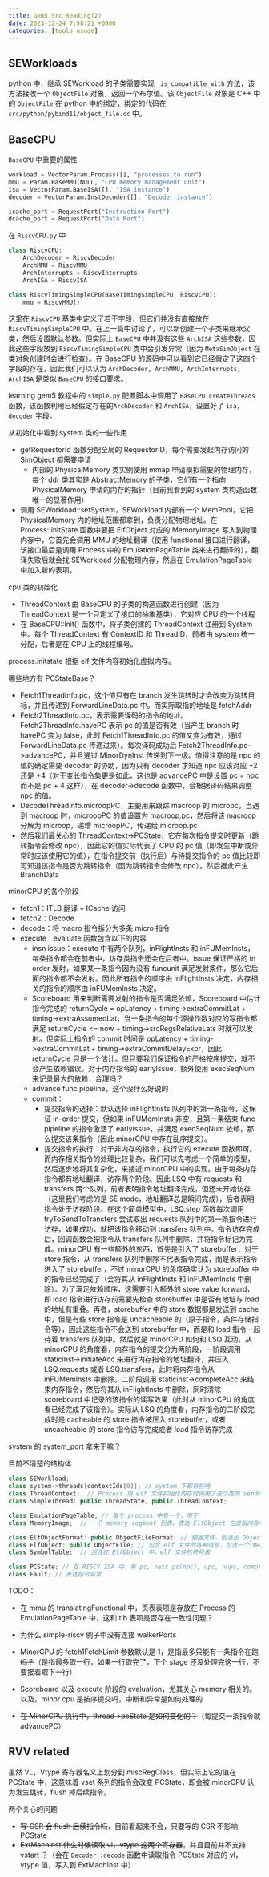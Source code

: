 ```yaml
---
title: Gem5 Src Reading(2)
date: 2023-12-24 7:58:21 +0800
categories: [tools usage]
---
```


## SEWorkloads

python 中，继承 SEWorkload 的子类需要实现 `_is_compatible_with` 方法，该方法接收一个 `ObjectFile` 对象，返回一个布尔值。该 `ObjectFile` 对象是 C++ 中的 `ObjectFile` 在 python 中的绑定，绑定的代码在`src/python/pybind11/object_file.cc` 中。

## BaseCPU

`BaseCPU` 中重要的属性

```python
workload = VectorParam.Process([], "processes to run")
mmu = Param.BaseMMU(NULL, "CPU memory management unit")
isa = VectorParam.BaseISA([], "ISA instance")
decoder = VectorParam.InstDecoder([], "Decoder instance")

icache_port = RequestPort("Instruction Port")
dcache_port = RequestPort("Data Port")
```

在 `RiscvCPU.py` 中

```python
class RiscvCPU:
    ArchDecoder = RiscvDecoder
    ArchMMU = RiscvMMU
    ArchInterrupts = RiscvInterrupts
    ArchISA = RiscvISA

class RiscvTimingSimpleCPU(BaseTimingSimpleCPU, RiscvCPU):
    mmu = RiscvMMU()
```

这里在 `RiscvCPU` 基类中定义了若干字段，但它们并没有直接放在 `RiscvTimingSimpleCPU` 中。在上一篇中讨论了，可以新创建一个子类来继承父类，然后设置默认参数。但实际上 `BaseCPU` 中并没有这些 `ArchISA` 这些参数，因此这些字段放到 `RiscvTimingSimpleCPU` 类中会引发异常（因为 `MetaSimObject` 在类对象创建时会进行检查）。在 BaseCPU 的源码中可以看到它已经假定了这四个字段的存在，因此我们可以认为 `ArchDecoder`，`ArchMMU`，`ArchInterrupts`，`ArchISA` 是类似 `BaseCPU` 的接口要求。

learning gem5 教程中的 `simple.py` 配置脚本中调用了 `BaseCPU.createThreads` 函数，该函数利用已经假定存在的`ArchDecoder` 和 `ArchISA`，设置好了 `isa`，`decoder` 字段。

从初始化中看到 system 类的一些作用

* getRequestorId 函数分配全局的 RequestorID，每个需要发起内存访问的 SimObject 都需要申请
  * 内部的 PhysicalMemory 类实例使用 mmap 申请模拟需要的物理内存，每个 ddr 类其实是 AbstractMemory 的子类，它们有一个指向 PhysicalMemory 申请的内存的指针（目前我看到的 system 类构造函数唯一的显著作用）
* 调用 SEWorkload::setSystem，SEWorkload 内部有一个 MemPool，它把 PhysicalMemory 内的地址范围都拿到，负责分配物理地址。在 Process::initState 函数中要把 ElfObject 对应的 MemoryImage 写入到物理内存中，它首先会调用 MMU 的地址翻译（使用 functional 接口进行翻译，该接口最后是调用 Process 中的 EmulationPageTable 类来进行翻译的），翻译失败后就会找 SEWorkload 分配物理内存，然后在 EmulationPageTable 中加入新的表项。

cpu 类的初始化

* ThreadContext 由 BaseCPU 的子类的构造函数进行创建（因为 ThreadContext 是一个只定义了接口的抽象基类），它对应 CPU 的一个线程
* 在 BaseCPU::init() 函数中，将子类创建的 ThreadContext 注册到 System 中。每个 ThreadContext 有 ContextID 和 ThreadID，前者由 system 统一分配，后者是在 CPU 上的线程编号。

process.initstate 根据 elf 文件内容初始化虚拟内存。

哪些地方有 PCStateBase？

* Fetch1ThreadInfo.pc，这个值只有在 branch 发生跳转时才会改变为跳转目标，并且传递到 ForwardLineData.pc 中。而实际取指的地址是 fetchAddr
* Fetch2ThreadInfo.pc，表示需要译码的指令的地址。Fetch2ThreadInfo.havePC 表示 pc 的值是否有效（当产生 branch 时 havePC 变为 false，此时 Fetch1ThreadInfo.pc 的值又变为有效，通过 ForwardLineData.pc 传递过来）。每次译码成功后 Fetch2ThreadInfo.pc->advancePC，并且通过 MinorDynInst 传递到下一级。值得注意的是 npc 的值的确定需要 decoder 的协助，因为只有 decoder 才知道 npc 应该对应 +2 还是 +4（对于变长指令集更是如此，这也是 advancePC 中是设置 pc = npc 而不是 pc + 4 这样），在 decoder->decode 函数中，会根据译码结果调整 npc 的值。
* DecodeThreadInfo.microopPC，主要用来跟踪 macroop 的 micropc，当遇到 macroop 时，microopPC 的值设置为 macroop.pc，然后将该 macroop 分解为 microop，递增 microopPC，传递给 microop.pc
* 然后我们最关心的 ThreadContext->PCState，它在每次指令提交时更新（跳转指令会修改 npc），因此它的值实际代表了 CPU 的 pc 值（即发生中断或异常时应该使用它的值），在指令提交前（执行后）与待提交指令的 pc 值比较即可知道该指令是否为跳转指令（因为跳转指令会修改 npc），然后据此产生 BranchData

minorCPU 的各个阶段

* fetch1：ITLB 翻译 + ICache 访问
* fetch2：Decode
* decode：将 macro 指令拆分为多条 micro 指令
* execute：evaluate 函数包含以下的内容
  * insn issue：execute 中有两个队列，inFlightInsts 和 inFUMemInsts，每条指令都会在前者中，访存类指令还会在后者中。issue 保证严格的 in order 发射，如果某一条指令因为没有 funcunit 满足发射条件，那么它后面的指令都不会发射。因此所有指令的顺序由 inFlightInsts 决定，内存相关的指令的顺序由 inFUMemInsts 决定。
  * Scoreboard 用来判断需要发射的指令是否满足依赖，Scoreboard 中估计指令完成的 returnCycle = opLatency + timing->extraCommitLat + timing->extraAssumedLat，当一条指令的每个源操作数对应的写指令都满足 returnCycle <= now + timing->srcRegsRelativeLats 时就可以发射。但实际上指令的 commit 时间是 opLatency + timing->extraCommitLat + timing->extraCommitDelayExpr，因此 returnCycle 只是一个估计。但只要我们保证指令的严格按序提交，就不会产生依赖错误。对于内存指令的 earlyIssue，额外使用 execSeqNum 来记录最大的依赖，合理吗？
  * advance func pipeline，这个没什么好说的
  * commit：
    * 提交指令的选择：默认选择 inFlightInsts 队列中的第一条指令，这保证 in-order 提交，但如果 inFUMemInsts 非空，且第一条结束 func pipeline 的指令激活了 earlyissue，并满足 execSeqNum 依赖，那么提交该条指令（因此 minorCPU 中存在乱序提交）。
    * 提交指令的执行：对于非内存的指令，执行它的 execute 函数即可。而内存相关指令的处理比较复杂，我们可以先考虑一个简单的模型，然后逐步地将其复杂化，来接近 minorCPU 中的实现。由于每条内存指令都有地址翻译，访存两个阶段。因此 LSQ 中有 requests 和 transfers 两个队列，前者表明指令地址翻译完成，但还未开始访存（这里我们考虑的是 SE mode，地址翻译总是瞬间完成），后者表明指令处于访存阶段。在这个简单模型中，LSQ.step 函数每次调用 tryToSendToTransfers 尝试取出 requests 队列中的第一条指令进行访存，如果成功，就把该指令移动到 transfers 队列中。指令访存完成后，回调函数会把指令从 transfers 队列中删除，并将指令标记为完成。minorCPU 有一些额外的东西，首先是引入了 storebuffer，对于 store 指令，从 transfers 队列中删除不代表指令完成，而是表示指令进入了 storebuffer，不过 minorCPU 的角度确实认为 storebuffer 中的指令已经完成了（会将其从 inFlightInsts 和 inFUMemInsts 中删除）。为了满足依赖顺序，这需要引入额外的 store value forward，即 load 指令进行访存前需要先检查 storebuffer 中是否有地址与 load 的地址有重叠。再者，storebuffer 中的 store 数据都是发送到 cache 中，但是有些 store 指令是 uncacheable 的（原子指令，条件存储指令等），因此这些指令不会送到 storebuffer 中，而是和 load 指令一起待着 transfers 队列中。然后就是 minorCPU 如何和 LSQ 互动，从 minorCPU 的角度看，内存指令的提交分为两阶段，一阶段调用 staticinst->initiateAcc 来进行内存指令的地址翻译，并压入 LSQ.requests 或者 LSQ.transfers，此时将内存指令从 inFUMemInsts 中删除。二阶段调用 staticinst->completeAcc 来结束内存指令，然后将其从 inFlightInsts 中删除，同时清除 scoreboard 中记录的该指令的读写效果（此时从 minorCPU 的角度看已经完成了该指令）。实际从 LSQ 的角度看，内存指令的二阶段完成时是 cacheable 的 store 指令被压入 storebuffer，或者 uncacheable 的 store 指令访存完成或者 load 指令访存完成

system 的 system_port 拿来干嘛？

目前不清楚的结构体

```c++
class SEWorkload;
class system->threads[contextIds[0]]; // system 下都有些啥
class ThreadContext;  // Process 用 elf 文件初始化内存时调用了这个类的 sendFunctional 函数（其实就是调用 它所在 cpu 的 data port 的 sendFunctional 函数），然后虚拟地址到物理地址的翻译也调用了这个类下的 mmu
class SimpleThread: public ThreadState, public ThreadContext;

class EmulationPageTable; // 每个 process 中有一个，用于
class MemoryImage;  // 一个 memory segment 列表，表达 ElfObject 在虚拟内存中的排布

class ElfObjectFormat: public ObjectFileFormat; // 根据文件，创造出 ObjectFile 对象，针对这种格式，其实是 ElfObject
class ElfObject: public ObjectFile; // 包含 elf 文件的各种信息，包含一个 MemoryImage 对象和 interpreter 指针
class SymbolTable;  // 包含在 ElfObject 中，elf 文件的符号表

class PCState; // 在 RISCV ISA 中，有 pc, next pc(npc), upc, nupc, compressed 这几个字段，表达 pc 状态
class Fault; // 表达指令异常
```

TODO：

* 在 mmu 的 translatingFunctional 中，页表表项是存放在 Process 的 EmulationPageTable 中，这和 tlb 表项是否存在一致性问题？
* 为什么 simple-riscv 例子中没有连接 walkerPorts
* ~~MinorCPU 的 fetch1FetchLimit 参数默认是 1，是指最多只能有一条指令在跑吗？~~（是指最多取一行，如果一行取完了，下个 stage 还没处理完这一行，不要接着取下一行）

* Scoreboard 以及 execute 阶段的 evaluation，尤其关心 memory 相关的。以及，minor cpu 是按序提交吗，中断和异常是如何处理的
* ~~在 MinorCPU 执行中，thread->pcState 是如何变化的？~~（每提交一条指令就 advancePC）

## RVV related

虽然 VL，Vtype 寄存器名义上划分到 miscRegClass，但实际上它的值在 PCState 中，这意味着 vset 系列的指令会改变 PCState，即会被 minorCPU 认为发生跳转，flush 掉后续指令。

两个关心的问题

* ~~写 CSR 会 flush 后续指令吗~~，目前看起来不会，只要写的 CSR 不影响 PCState
* ~~ExtMachInst 什么时候读取 vl，vtype 这两个寄存器~~，并且目前并不支持 vstart ？（会在 `Decoder::decode` 函数中读取指令 PCState 对应的 vl，vtype 值，写入到 ExtMachInst 中）
